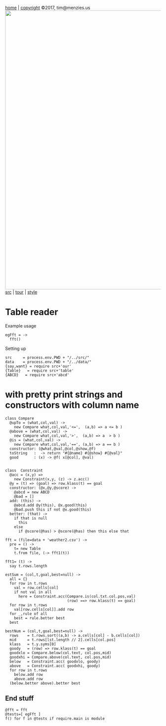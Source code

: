 [home](http://tiny.cc/koff) |
[copyright](https://github.com/koffee/script/blob/master/LICENSE.md) &copy;2017, tim&commat;menzies.us<br>
[<img width=900 src=https://raw.githubusercontent.com/koffee/script/master/img/head.jpg>](http://tiny.cc/koff)<br>
[src](https://github.com/koffee/script/tree/master/src) |
[tour](https://github.com/koffee/script/blob/master/doc/TOUR.md) |
[style](https://github.com/koffee/script/blob/master/doc/STYLE.md)

# Table reader

Example usage

    egFft = ->
      fft()

Setting up

    src     = process.env.PWD + "/../src/" 
    data    = process.env.PWD + "/../data/" 
    {say,want} = require src+'our'
    {Table}   = require src+'table'
    {ABCD}   = require src+'abcd'

# with pretty print strings and constructors with column name

    class Compare
      @upTo = (what,col,val) ->
        new Compare what,col,val,'<=',  (a,b) => a <= b )
      @above = (what,col,val) ->
        new Compare what,col,val,'>',  (a,b) => a  > b )
      @is = (what,col,val) ->
        new Compare what,col,val,'==', (a,b) => a == b )
      constructor: (@what,@val,@col,@show,@f)
      toString   :  -> return "#{@name} #{@show} #{@val}"
      good       : (x) -> @f( x[@col], @val)


    class  Constraint
      @acc = (x,y) =>
        new Constraint(x,y, (z) -> z.acc()
      @y = (t) => (goal) => row.klass(t) == goal
      constructor: (@x,@y,@score) ->
        @abcd = new ABCD
        @bad = []
      add: (this) ->
        @abcd.add @y(this), @x.good(this)
        @bad.push this if not @x.good(this)
      better: (that) ->
        if that is null 
          this
        else
          if @score(@has) > @score(@has) then this else that

    fft = (file=data + 'weather2.csv') ->
      pre = () -> 
        t= new Table
        t.from file, (-> fft1(t))

    fft1= (t) ->
      say t.rows.length

    estSum = (col,t,goal,best=null) ->
      all = {}
      for row in t.rows
        val = row.cells[col]
        if not val in all
          here = Constraint.acc(Compare.is(col.txt.col.pos,val)
                                (row) ==> row.klass(t) == goal)
      for row in t.rows
        val[row.cells[col]].add row
      for _,rule of all
        best = rule.better best
      best
  
    bestNum = (col,t,goal,best=null) ->
      rows    = t.rows.sort((a,b) -> a.cells[col] - b.cells[col])
      mid     = t.rows[lst.length // 2].cells[col.pos]
      klass   = t.y.syms[0]
      goody   = (row) => row.klass(t) == goal
      goodxlo = Compare.below(col.text, col.pos,mid)
      goodxhi = Compare.above(col.text, col.pos,mid)
      below   = Constraint.acc( goodxlo, goody)
      above   = Constraint.acc( goodxhi, goody)
      for row in t.rows
        below.add row
        above.add row
      (below.better above).better best

## End stuff

    @fft = fft
    @tests=[ egFft ]
    f() for f in @tests if require.main is module
